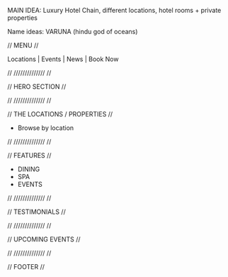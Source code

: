MAIN IDEA:
Luxury Hotel Chain, different locations, hotel rooms + private properties

Name ideas: VARUNA (hindu god of oceans)

// MENU //

Locations | Events | News | Book Now

// ////////////// //

// HERO SECTION //

// ////////////// //

// THE LOCATIONS / PROPERTIES //

- Browse by location

// ////////////// //

// FEATURES //

- DINING
- SPA
- EVENTS

// ////////////// //

// TESTIMONIALS //

// ////////////// //

// UPCOMING EVENTS //

// ////////////// //

// FOOTER //
